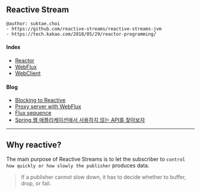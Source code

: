 ## Reactive Stream

```
@author: suktae.choi
- https://github.com/reactive-streams/reactive-streams-jvm
- https://tech.kakao.com/2018/05/29/reactor-programming/
```

#### Index

- [Reactor](reactor)
- [WebFlux](webflux)
- [WebClient](webclient)

#### Blog

- [Blocking to Reactive](<http://wiki.sys4u.co.kr/pages/viewpage.action?pageId=7766994#id-%EC%97%B0%EC%8A%B5%EB%AC%B8%EC%A0%9C%EB%A1%9C%EB%B0%B0%EC%9B%8C%EB%B3%B4%EB%8A%94Reactor-11.BlockingtoReactive>)
- [Proxy server with WebFlux](https://translate.googleusercontent.com/translate_c?depth=1&hl=ko&rurl=translate.google.co.kr&sl=ja&sp=nmt4&tl=en&u=https://kazuhira-r.hatenablog.com/entry/20180408/1523190124&xid=17259,15700023,15700186,15700190,15700248,15700253&usg=ALkJrhgdKV2YylUpbK6DdnJCS77pUGhknA)
- [Flux sequence](https://www.baeldung.com/flux-sequences-reactor)
- [Spring 웹 애플리케이션에서 사용하지 않는 API를 찾아보자](http://woowabros.github.io/tools/2019/02/15/controller-log.html)

***

## Why reactive?

The main purpose of Reactive Streams is to let the subscriber to `control how quickly or how slowly the publisher` produces data.

> If a publisher cannot slow down, it has to decide whether to buffer, drop, or fail.

